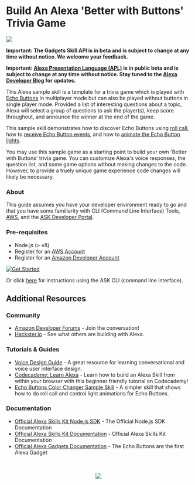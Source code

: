 #  Build An Alexa 'Better with Buttons' Trivia Game
<img src="https://m.media-amazon.com/images/G/01/mobile-apps/dex/alexa/alexa-skills-kit/tutorials/fact/header._TTH_.png" />

**Important: The Gadgets Skill API is in beta and is subject to change at any time without notice. We welcome your feedback.**

**Important: [Alexa Presentation Language (APL)](https://developer.amazon.com/docs/alexa-presentation-language/apl-overview.html) is in public beta and is subject to change at any time without notice. Stay tuned to the [Alexa Developer Blog](https://developer.amazon.com/blogs/alexa/) for updates.**

This Alexa sample skill is a template for a trivia game which is played with [Echo Buttons](https://www.amazon.com/Echo-Buttons-Alexa-Gadget-Pack/dp/B072C4KCQH) in multiplayer mode but can also be played without buttons in single player mode. Provided a list of interesting questions about a topic, Alexa will select a group of questions to ask the player(s), keep score throughout, and announce the winner at the end of the game.

This sample skill demonstrates how to discover Echo Buttons using [roll call](https://developer.amazon.com/docs/gadget-skills/discover-echo-buttons.html#goals), how to [receive Echo Button events](https://developer.amazon.com/docs/gadget-skills/receive-echo-button-events.html), and how to [animate the Echo Button lights](https://developer.amazon.com/docs/gadget-skills/control-echo-buttons.html#animate).

You may use this sample game as a starting point to build your own 'Better with Buttons' trivia game. You can customize Alexa's voice responses, the question list, and some game options without making changes to the code. However, to provide a truely unique game experience code changes will likely be necessary.

### About
This guide assumes you have your developer environment ready to go and that you have some familiarity with CLI (Command Line Interface) Tools, [AWS](https://aws.amazon.com/), and the [ASK Developer Portal](https://developer.amazon.com/alexa-skills-kit).

### Pre-requisites

* Node.js (> v8)
* Register for an [AWS Account](https://aws.amazon.com/)
* Register for an [Amazon Developer Account](https://developer.amazon.com)


[![Get Started](https://camo.githubusercontent.com/db9b9ce26327ad3bac57ec4daf0961a382d75790/68747470733a2f2f6d2e6d656469612d616d617a6f6e2e636f6d2f696d616765732f472f30312f6d6f62696c652d617070732f6465782f616c6578612f616c6578612d736b696c6c732d6b69742f7475746f7269616c732f67656e6572616c2f627574746f6e732f627574746f6e5f6765745f737461727465642e5f5454485f2e706e67)](./instructions/1-voice-user-interface.md)

Or click [here](./instructions/7-cli.md) for instructions using the ASK CLI (command line interface).

## Additional Resources

### Community
* [Amazon Developer Forums](https://forums.developer.amazon.com/spaces/311/gadgets-beta.html) - Join the conversation!
* [Hackster.io](https://www.hackster.io/amazon-alexa) - See what others are building with Alexa.

### Tutorials & Guides
* [Voice Design Guide](https://developer.amazon.com/designing-for-voice/) - A great resource for learning conversational and voice user interface design.
* [Codecademy: Learn Alexa](https://www.codecademy.com/learn/learn-alexa) - Learn how to build an Alexa Skill from within your browser with this beginner friendly tutorial on Codecademy!
* [Echo Buttons Color Changer Sample Skill](https://github.com/alexa/skill-sample-nodejs-buttons-colorchanger) - A simpler skill that shows how to do roll call and control light animations for Echo Buttons.

### Documentation
* [Official Alexa Skills Kit Node.js SDK](https://www.npmjs.com/package/ask-sdk) - The Official Node.js SDK Documentation
* [Official Alexa Skills Kit Documentation](https://developer.amazon.com/docs/ask-overviews/build-skills-with-the-alexa-skills-kit.html) - Official Alexa Skills Kit Documentation
* [Official Alexa Gadgets Documentation](https://developer.amazon.com/alexa/alexa-gadgets) - The Echo Buttons are the first Alexa Gadget

<p align="center">
  <br/>
  <br/>
  <img src="https://images-na.ssl-images-amazon.com/images/I/61GquaDrMWL._SY450_.jpg"/>
</p>
